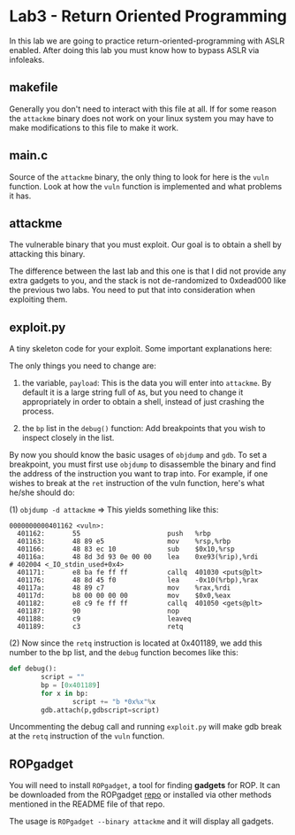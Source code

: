 # Lab3 - Return Oriented Programming

In this lab we are going to practice return-oriented-programming with ASLR enabled. After doing this lab you must know how to bypass ASLR via infoleaks.

## makefile
Generally you don't need to interact with this file at all. If for some reason the `attackme` binary does not work on your linux system you may have to make modifications to this file to make it work.

## main.c
Source of the `attackme` binary, the only thing to look for here is the `vuln` function. Look at how the `vuln` function is implemented and what problems it has.

## attackme
The vulnerable binary that you must exploit. Our goal is to obtain a shell by attacking this binary. 

The difference between the last lab and this one is that I did not provide any extra gadgets to you, and the stack is not de-randomized to 0xdead000 like the previous two labs. You need to put that into consideration when exploiting them.

## exploit.py
A tiny skeleton code for your exploit. Some important explanations here:

The only things you need to change are:
1. the variable, `payload`: This is the data you will enter into `attackme`. By default it is a large string full of `A`s, but you need to change it appropriately in order to obtain a shell, instead of just crashing the process.

2. the `bp` list in the `debug()` function: Add breakpoints that you wish to inspect closely in the list. 

By now you should know the basic usages of `objdump` and `gdb`.  To set a breakpoint, you must first use `objdump` to disassemble the binary and find the address of the instruction you want to trap into. For example, if one wishes to break at the `ret` instruction of the vuln function, here's what he/she should do:

(1) `objdump -d attackme` => This yields something like this:
```
0000000000401162 <vuln>:
  401162:       55                      push   %rbp
  401163:       48 89 e5                mov    %rsp,%rbp
  401166:       48 83 ec 10             sub    $0x10,%rsp
  40116a:       48 8d 3d 93 0e 00 00    lea    0xe93(%rip),%rdi        # 402004 <_IO_stdin_used+0x4>
  401171:       e8 ba fe ff ff          callq  401030 <puts@plt>
  401176:       48 8d 45 f0             lea    -0x10(%rbp),%rax
  40117a:       48 89 c7                mov    %rax,%rdi
  40117d:       b8 00 00 00 00          mov    $0x0,%eax
  401182:       e8 c9 fe ff ff          callq  401050 <gets@plt>
  401187:       90                      nop
  401188:       c9                      leaveq 
  401189:       c3                      retq 
```

(2) Now since the `retq` instruction is located at 0x401189, we add this number to the bp list, and the `debug` function becomes like this:

```python
def debug():
        script = ""
        bp = [0x401189]
        for x in bp:
                script += "b *0x%x"%x
        gdb.attach(p,gdbscript=script)
```

Uncommenting the debug call and running `exploit.py` will make gdb break at the `retq` instruction of the `vuln` function.

## ROPgadget
You will need to install `ROPgadget`, a tool for finding **gadgets** for ROP. It can be downloaded from the ROPgadget [repo](https://github.com/JonathanSalwan/ROPgadget) or installed via other methods mentioned in the README file of that repo.

The usage is `ROPgadget --binary attackme` and it will display all gadgets. 